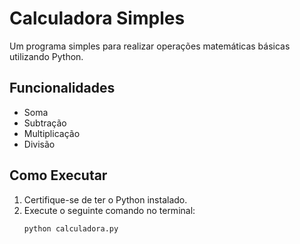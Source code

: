 # Calculadora Simples

Um programa simples para realizar operações matemáticas básicas utilizando Python.

## Funcionalidades
- Soma
- Subtração
- Multiplicação
- Divisão

## Como Executar
1. Certifique-se de ter o Python instalado.
2. Execute o seguinte comando no terminal:
   ```bash
   python calculadora.py
